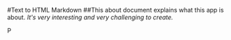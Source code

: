 #Text to HTML Markdown 
##This about document explains what this app is about. 
*It's very interesting and very challenging to create.*
<p>P</p>